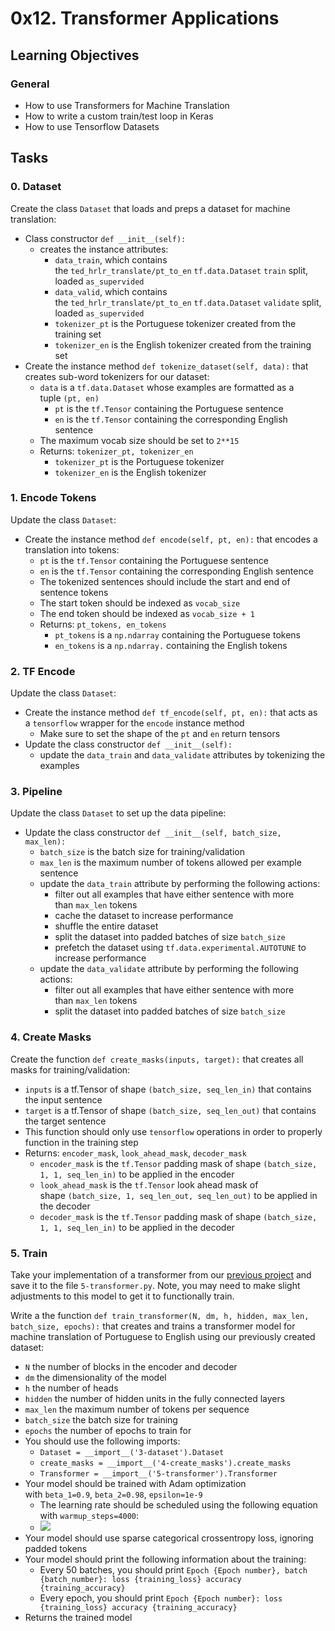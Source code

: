 0x12. Transformer Applications
==============================

Learning Objectives
-------------------

### General

-   How to use Transformers for Machine Translation
-   How to write a custom train/test loop in Keras
-   How to use Tensorflow Datasets

Tasks
-----

### 0\. Dataset

Create the class `Dataset` that loads and preps a dataset for machine translation:

-   Class constructor `def __init__(self):`
    -   creates the instance attributes:
        -   `data_train`, which contains the `ted_hrlr_translate/pt_to_en` `tf.data.Dataset` `train` split, loaded `as_supervided`
        -   `data_valid`, which contains the `ted_hrlr_translate/pt_to_en` `tf.data.Dataset` `validate` split, loaded `as_supervided`
        -   `tokenizer_pt` is the Portuguese tokenizer created from the training set
        -   `tokenizer_en` is the English tokenizer created from the training set
-   Create the instance method `def tokenize_dataset(self, data):` that creates sub-word tokenizers for our dataset:
    -   `data` is a `tf.data.Dataset` whose examples are formatted as a tuple `(pt, en)`
        -   `pt` is the `tf.Tensor` containing the Portuguese sentence
        -   `en` is the `tf.Tensor` containing the corresponding English sentence
    -   The maximum vocab size should be set to `2**15`
    -   Returns: `tokenizer_pt, tokenizer_en`
        -   `tokenizer_pt` is the Portuguese tokenizer
        -   `tokenizer_en` is the English tokenizer

### 1\. Encode Tokens

Update the class `Dataset`:

-   Create the instance method `def encode(self, pt, en):` that encodes a translation into tokens:
    -   `pt` is the `tf.Tensor` containing the Portuguese sentence
    -   `en` is the `tf.Tensor` containing the corresponding English sentence
    -   The tokenized sentences should include the start and end of sentence tokens
    -   The start token should be indexed as `vocab_size`
    -   The end token should be indexed as `vocab_size + 1`
    -   Returns: `pt_tokens, en_tokens`
        -   `pt_tokens` is a `np.ndarray` containing the Portuguese tokens
        -   `en_tokens` is a `np.ndarray.` containing the English tokens

### 2\. TF Encode

Update the class `Dataset`:

-   Create the instance method `def tf_encode(self, pt, en):` that acts as a `tensorflow` wrapper for the `encode` instance method
    -   Make sure to set the shape of the `pt` and `en` return tensors
-   Update the class constructor `def __init__(self):`
    -   update the `data_train` and `data_validate` attributes by tokenizing the examples

### 3\. Pipeline

Update the class `Dataset` to set up the data pipeline:

-   Update the class constructor `def __init__(self, batch_size, max_len):`
    -   `batch_size` is the batch size for training/validation
    -   `max_len` is the maximum number of tokens allowed per example sentence
    -   update the `data_train` attribute by performing the following actions:
        -   filter out all examples that have either sentence with more than `max_len` tokens
        -   cache the dataset to increase performance
        -   shuffle the entire dataset
        -   split the dataset into padded batches of size `batch_size`
        -   prefetch the dataset using `tf.data.experimental.AUTOTUNE` to increase performance
    -   update the `data_validate` attribute by performing the following actions:
        -   filter out all examples that have either sentence with more than `max_len` tokens
        -   split the dataset into padded batches of size `batch_size`

### 4\. Create Masks

Create the function `def create_masks(inputs, target):` that creates all masks for training/validation:

-   `inputs` is a tf.Tensor of shape `(batch_size, seq_len_in)` that contains the input sentence
-   `target` is a tf.Tensor of shape `(batch_size, seq_len_out)` that contains the target sentence
-   This function should only use `tensorflow` operations in order to properly function in the training step
-   Returns: `encoder_mask`, `look_ahead_mask`, `decoder_mask`
    -   `encoder_mask` is the `tf.Tensor` padding mask of shape `(batch_size, 1, 1, seq_len_in)` to be applied in the encoder
    -   `look_ahead_mask` is the `tf.Tensor` look ahead mask of shape `(batch_size, 1, seq_len_out, seq_len_out)` to be applied in the decoder
    -   `decoder_mask` is the `tf.Tensor` padding mask of shape `(batch_size, 1, 1, seq_len_in)` to be applied in the decoder

### 5\. Train

Take your implementation of a transformer from our [previous project](https://intranet.hbtn.io/rltoken/xFGAKD-jaUWnsvOXMTPcvw "previous project") and save it to the file `5-transformer.py`. Note, you may need to make slight adjustments to this model to get it to functionally train.

Write a the function `def train_transformer(N, dm, h, hidden, max_len, batch_size, epochs):` that creates and trains a transformer model for machine translation of Portuguese to English using our previously created dataset:

-   `N` the number of blocks in the encoder and decoder
-   `dm` the dimensionality of the model
-   `h` the number of heads
-   `hidden` the number of hidden units in the fully connected layers
-   `max_len` the maximum number of tokens per sequence
-   `batch_size` the batch size for training
-   `epochs` the number of epochs to train for
-   You should use the following imports:
    -   `Dataset = __import__('3-dataset').Dataset`
    -   `create_masks = __import__('4-create_masks').create_masks`
    -   `Transformer = __import__('5-transformer').Transformer`
-   Your model should be trained with Adam optimization with `beta_1=0.9`, `beta_2=0.98`, `epsilon=1e-9`
    -   The learning rate should be scheduled using the following equation with `warmup_steps=4000`:
    -   ![](https://holbertonintranet.s3.amazonaws.com/uploads/medias/2020/9/39ceb6fefc25283cd8ee7a3f302ae799b6051bcd.png?X-Amz-Algorithm=AWS4-HMAC-SHA256&X-Amz-Credential=AKIARDDGGGOUWMNL5ANN%2F20210524%2Fus-east-1%2Fs3%2Faws4_request&X-Amz-Date=20210524T144328Z&X-Amz-Expires=86400&X-Amz-SignedHeaders=host&X-Amz-Signature=e8546527f7e6bec823391d33a24cf2ad3e37597d7cb68fe2464c0e661ed3b91b)
-   Your model should use sparse categorical crossentropy loss, ignoring padded tokens
-   Your model should print the following information about the training:
    -   Every 50 batches, you should print `Epoch {Epoch number}, batch {batch_number}: loss {training_loss} accuracy {training_accuracy}`
    -   Every epoch, you should print `Epoch {Epoch number}: loss {training_loss} accuracy {training_accuracy}`
-   Returns the trained model
